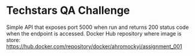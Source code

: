 # Techstars QA Challenge
Simple API that exposes port 5000 when run and returns 200 status code when the endpoint is accessed.
Docker Hub repository where image is store: https://hub.docker.com/repository/docker/ahromockyj/assignment_001
